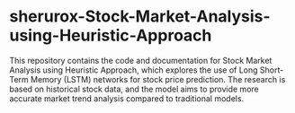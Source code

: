 # sherurox-Stock-Market-Analysis-using-Heuristic-Approach
This repository contains the code and documentation for Stock Market Analysis using Heuristic Approach, which explores the use of Long Short-Term Memory (LSTM) networks for stock price prediction. The research is based on historical stock data, and the model aims to provide more accurate market trend analysis compared to traditional models.
